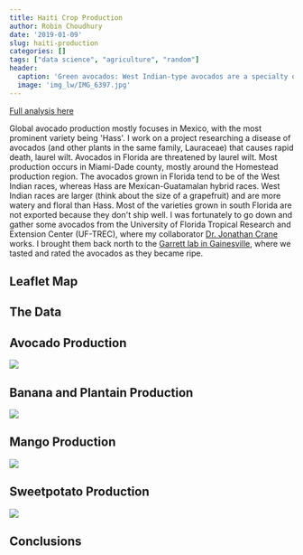 ```yaml
---
title: Haiti Crop Production
author: Robin Choudhury
date: '2019-01-09'
slug: haiti-production
categories: []
tags: ["data science", "agriculture", "random"]
header:
  caption: 'Green avocados: West Indian-type avocados are a specialty of Haiti and Dominican Republic.'
  image: 'img_lw/IMG_6397.jpg'
---
```


[Full analysis here](https://github.com/robchoudhury/haiti_production)

Global avocado production mostly focuses in Mexico, with the most prominent variety being 'Hass'. I work on a project researching a disease of avocados (and other plants in the same family, Lauraceae) that causes rapid death, laurel wilt. Avocados in Florida are threatened by laurel wilt. Most production occurs in Miami-Dade county, mostly around the Homestead production region. The avocados grown in Florida tend to be of the West Indian races, whereas Hass are Mexican-Guatamalan hybrid races. West Indian races are larger (think about the size of a grapefruit) and are more watery and floral than Hass. Most of the varieties grown in south Florida are not exported because they don't ship well. I was fortunately to go down and gather some avocados from the University of Florida Tropical Research and Extension Center (UF-TREC), where my collaborator [Dr. Jonathan Crane](https://trec.ifas.ufl.edu/faculty/jcrane/) works. I brought them back north to the [Garrett lab in Gainesville](http://www.garrettlab.com/), where we tasted and rated the avocados as they became ripe. 

## Leaflet Map





## The Data


## Avocado Production
![](/img/img_agriculture/haiti_avocado_map.png)

## Banana and Plantain Production

![](/img/img_agriculture/haiti_banana_map.png)


## Mango Production

![](/img/img_agriculture/haiti_mango_map.png)

## Sweetpotato Production

![](/img/img_agriculture/haiti_sweetpotato_map.png)



## Conclusions


